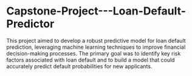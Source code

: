 # Capstone-Project---Loan-Default-Predictor
This project aimed to develop a robust predictive model for loan default prediction, leveraging machine learning techniques to improve financial decision-making processes. The primary goal was to identify key risk factors associated with loan default and to build a model that could accurately predict default probabilities for new applicants.
